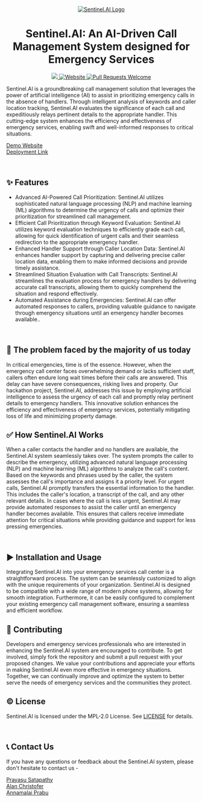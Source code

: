 <p align="center">
  <a href="https://Sentinel.AI.webxspark.com">
    <img alt = "Sentinel.AI Logo" src = "./res/favicon-png.png">
  </a>
</p>
<h1 align="center" >Sentinel.AI: An AI-Driven Call Management System designed for Emergency Services </h1>
<p align="center">
  <a href=" https://github.com/Webxspark/Gen-AI-Hackathon-2023 ">
  <img src="https://img.shields.io/badge/license-MPL 2.0-blue.svg">
  </a>
  <a href="https://Sentinel.AI.webxspark.com">
    <img alt="Website" src="https://img.shields.io/badge/-website-blue">
  </a>
  <a href="http://makeapullrequest.com">
    <img alt="Pull Requests Welcome" src="https://img.shields.io/badge/PRs-welcome-brightgreen.svg?style=flat">
  </a>
  
</p>
Sentinel.AI is a groundbreaking call management solution that leverages the power of artificial intelligence (AI) to assist in prioritizing emergency calls in the absence of handlers. Through intelligent analysis of keywords and caller location tracking, Sentinel.AI evaluates the significance of each call and expeditiously relays pertinent details to the appropriate handler. This cutting-edge system enhances the efficiency and effectiveness of emergency services, enabling swift and well-informed responses to critical situations.
<br>

<a href="">Demo Website</a>
<br>
<a href="">Deployment Link </a>

<br>

## ✨ Features

- Advanced AI-Powered Call Prioritization: Sentinel.AI utilizes sophisticated natural language processing (NLP) and machine learning (ML) algorithms to determine the urgency of calls and optimize their prioritization for streamlined call management.
- Efficient Call Prioritization through Keyword Evaluation: Sentinel.AI utilizes keyword evaluation techniques to efficiently grade each call, allowing for quick identification of urgent calls and their seamless redirection to the appropriate emergency handler.
- Enhanced Handler Support through Caller Location Data: Sentinel.AI enhances handler support by capturing and delivering precise caller location data, enabling them to make informed decisions and provide timely assistance.
- Streamlined Situation Evaluation with Call Transcripts: Sentinel.AI streamlines the evaluation process for emergency handlers by delivering accurate call transcripts, allowing them to quickly comprehend the situation and respond effectively.
- Automated Assistance during Emergencies: Sentinel.AI can offer automated responses to callers, providing valuable guidance to navigate through emergency situations until an emergency handler becomes available..

<br>

## 🤔 The problem faced by the majority of us today

In critical emergencies, time is of the essence. However, when the emergency call center faces overwhelming demand or lacks sufficient staff, callers often endure long wait times before their calls are answered. This delay can have severe consequences, risking lives and property. Our hackathon project, Sentinel.AI, addresses this issue by employing artificial intelligence to assess the urgency of each call and promptly relay pertinent details to emergency handlers. This innovative solution enhances the efficiency and effectiveness of emergency services, potentially mitigating loss of life and minimizing property damage.
<br>

## ✅ How Sentinel.AI Works

When a caller contacts the handler and no handlers are available, the Sentinel.AI system seamlessly takes over. The system prompts the caller to describe the emergency, utilizing advanced natural language processing (NLP) and machine learning (ML) algorithms to analyze the call's content. Based on the keywords and phrases used by the caller, the system assesses the call's importance and assigns it a priority level.
For urgent calls, Sentinel.AI promptly transfers the essential information to the handler. This includes the caller's location, a transcript of the call, and any other relevant details. In cases where the call is less urgent, Sentinel.AI may provide automated responses to assist the caller until an emergency handler becomes available. This ensures that callers receive immediate attention for critical situations while providing guidance and support for less pressing emergencies.

<br>

## ▶️ Installation and Usage
Integrating Sentinel.AI into your emergency services call center is a straightforward process. The system can be seamlessly customized to align with the unique requirements of your organization. Sentinel.AI is designed to be compatible with a wide range of modern phone systems, allowing for smooth integration. Furthermore, it can be easily configured to complement your existing emergency call management software, ensuring a seamless and efficient workflow.
<br>

## 🌱 Contributing

Developers and emergency services professionals who are interested in enhancing the Sentinel.AI system are encouraged to contribute. To get involved, simply fork the repository and submit a pull request with your proposed changes. We value your contributions and appreciate your efforts in making Sentinel.AI even more effective in emergency situations. Together, we can continually improve and optimize the system to better serve the needs of emergency services and the communities they protect.
<br>

## ©️ License
Sentinel.AI is licensed under the MPL-2.0 License. See <a href="LICENSE.txt">LICENSE</a> for details.

<br>

## 📞 Contact Us
If you have any questions or feedback about the Sentinel.AI system, please don't hesitate to contact us - 
<br>

<a href="https://linktr.ee/prayasu"> Prayasu Satapathy </a> <br>
<a href="https://linktr.ee/AlanChristofer"> Alan Christofer </a> <br>
<a href="https://linktr.ee/annamalaiprabu"> Annamalai Prabu </a> <br>
